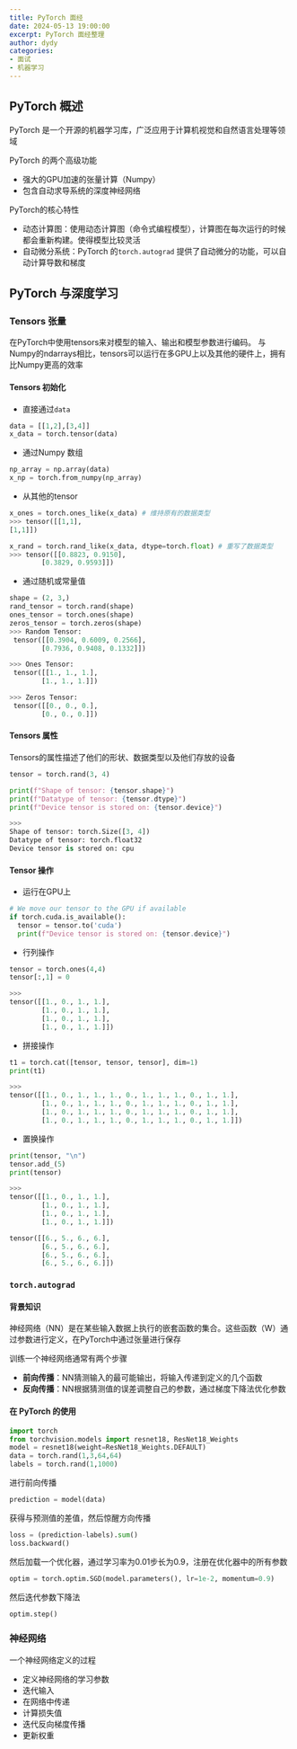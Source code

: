 ```yaml
---
title: PyTorch 面经
date: 2024-05-13 19:00:00
excerpt: PyTorch 面经整理
author: dydy
categories:
- 面试
- 机器学习
---
```


## PyTorch 概述

PyTorch 是一个开源的机器学习库，广泛应用于计算机视觉和自然语言处理等领域

PyTorch 的两个高级功能

- 强大的GPU加速的张量计算（Numpy）
- 包含自动求导系统的深度神经网络

PyTorch的核心特性

- 动态计算图：使用动态计算图（命令式编程模型），计算图在每次运行的时候都会重新构建。使得模型比较灵活
- 自动微分系统：PyTorch 的`torch.autograd` 提供了自动微分的功能，可以自动计算导数和梯度


## PyTorch 与深度学习

### Tensors 张量

在PyTorch中使用tensors来对模型的输入、输出和模型参数进行编码。
与Numpy的ndarrays相比，tensors可以运行在多GPU上以及其他的硬件上，拥有比Numpy更高的效率

#### Tensors 初始化

- 直接通过`data`

```python
data = [[1,2],[3,4]]
x_data = torch.tensor(data)
```

- 通过Numpy 数组

```python
np_array = np.array(data)
x_np = torch.from_numpy(np_array)
```

- 从其他的tensor

```python
x_ones = torch.ones_like(x_data) # 维持原有的数据类型
>>> tensor([[1,1],
[1,1]])

x_rand = torch.rand_like(x_data, dtype=torch.float) # 重写了数据类型
>>> tensor([[0.8823, 0.9150],
        [0.3829, 0.9593]])
```

- 通过随机或常量值

```python
shape = (2, 3,)
rand_tensor = torch.rand(shape)
ones_tensor = torch.ones(shape)
zeros_tensor = torch.zeros(shape)
>>> Random Tensor:
 tensor([[0.3904, 0.6009, 0.2566],
        [0.7936, 0.9408, 0.1332]])

>>> Ones Tensor:
 tensor([[1., 1., 1.],
        [1., 1., 1.]])

>>> Zeros Tensor:
 tensor([[0., 0., 0.],
        [0., 0., 0.]])
```

#### Tensors 属性

Tensors的属性描述了他们的形状、数据类型以及他们存放的设备

```python
tensor = torch.rand(3, 4)

print(f"Shape of tensor: {tensor.shape}")
print(f"Datatype of tensor: {tensor.dtype}")
print(f"Device tensor is stored on: {tensor.device}")

>>> 
Shape of tensor: torch.Size([3, 4])
Datatype of tensor: torch.float32
Device tensor is stored on: cpu
```

#### Tensor 操作

- 运行在GPU上

```python
# We move our tensor to the GPU if available
if torch.cuda.is_available():
  tensor = tensor.to('cuda')
  print(f"Device tensor is stored on: {tensor.device}")
```

- 行列操作

```python
tensor = torch.ones(4,4)
tensor[:,1] = 0

>>> 
tensor([[1., 0., 1., 1.],
        [1., 0., 1., 1.],
        [1., 0., 1., 1.],
        [1., 0., 1., 1.]])
```

- 拼接操作

```python
t1 = torch.cat([tensor, tensor, tensor], dim=1)
print(t1)

>>> 
tensor([[1., 0., 1., 1., 1., 0., 1., 1., 1., 0., 1., 1.],
        [1., 0., 1., 1., 1., 0., 1., 1., 1., 0., 1., 1.],
        [1., 0., 1., 1., 1., 0., 1., 1., 1., 0., 1., 1.],
        [1., 0., 1., 1., 1., 0., 1., 1., 1., 0., 1., 1.]])
```

- 置换操作

```python
print(tensor, "\n")
tensor.add_(5)
print(tensor)

>>>
tensor([[1., 0., 1., 1.],
        [1., 0., 1., 1.],
        [1., 0., 1., 1.],
        [1., 0., 1., 1.]])

tensor([[6., 5., 6., 6.],
        [6., 5., 6., 6.],
        [6., 5., 6., 6.],
        [6., 5., 6., 6.]])
```

### `torch.autograd`

#### 背景知识

神经网络（NN）是在某些输入数据上执行的嵌套函数的集合。这些函数（W）通过参数进行定义，在PyTorch中通过张量进行保存

训练一个神经网络通常有两个步骤

- **前向传播**：NN猜测输入的最可能输出，将输入传递到定义的几个函数
- **反向传播**：NN根据猜测值的误差调整自己的参数，通过梯度下降法优化参数

#### 在 PyTorch 的使用



```python
import torch
from torchvision.models import resnet18, ResNet18_Weights
model = resnet18(weight=ResNet18_Weights.DEFAULT)
data = torch.rand(1,3,64,64)
labels = torch.rand(1,1000)
```

进行前向传播

```python
prediction = model(data)
```

获得与预测值的差值，然后惊醒方向传播

```python
loss = (prediction-labels).sum()
loss.backward()
```

然后加载一个优化器，通过学习率为0.01步长为0.9，注册在优化器中的所有参数

```python
optim = torch.optim.SGD(model.parameters(), lr=1e-2, momentum=0.9)
```
然后迭代参数下降法

```python
optim.step()
```


### 神经网络

一个神经网络定义的过程

- 定义神经网络的学习参数
- 迭代输入
- 在网络中传递
- 计算损失值
- 迭代反向梯度传播
- 更新权重